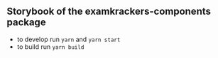 ## Storybook of the examkrackers-components package

* to develop run `yarn` and `yarn start`
* to build run `yarn build`
